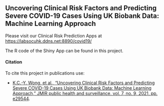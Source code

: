 ## Uncovering Clinical Risk Factors and Predicting Severe COVID-19 Cases Using UK Biobank Data: Machine Learning Approach

Please visit our Clinical Risk Prediction Apps at https://labsocuhk.ddns.net:8890/covid19/

The R code of the Shiny App can be found in this project.

#### Citation

To cite this project in publications use:

- [K.C.-Y. Wong, et al., “Uncovering Clinical Risk Factors and Predicting Severe COVID-19 Cases Using UK Biobank Data: Machine Learning Approach,” JMIR public health and surveillance, vol. 7, no. 9, 2021, pp. e29544](https://publichealth.jmir.org/2021/9/e29544).
